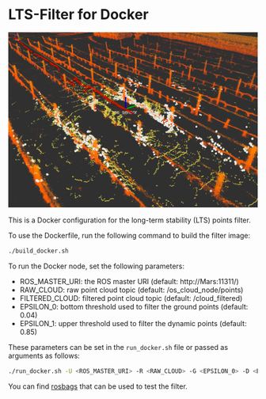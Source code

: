 # LTS-Filter for Docker

![LTS-Filter](img/lts_filter.png)

This is a Docker configuration for the long-term stability (LTS) points filter. 

To use the Dockerfile, run the following command to build the filter image:

```bash
./build_docker.sh
```

To run the Docker node, set the following parameters:
* ROS_MASTER_URI: the ROS master URI (default: http://Mars:11311/)
* RAW_CLOUD: raw point cloud topic (default: /os_cloud_node/points)
* FILTERED_CLOUD: filtered point cloud topic (default: /cloud_filtered)
* EPSILON_0: bottom threshold used to filter the ground points (default: 0.04)
* EPSILON_1: upper threshold used to filter the dynamic points (default: 0.85)

These parameters can be set in the `run_docker.sh` file or passed as arguments as follows:

```bash
./run_docker.sh -U <ROS_MASTER_URI> -R <RAW_CLOUD> -G <EPSILON_0> -D <EPSILON_1>
```

You can find [rosbags](https://drive.google.com/drive/folders/1QXDFUI_gCjb6L3F0F-lc-5blk1GA3lAT?usp=sharing) that can be used to test the filter.
